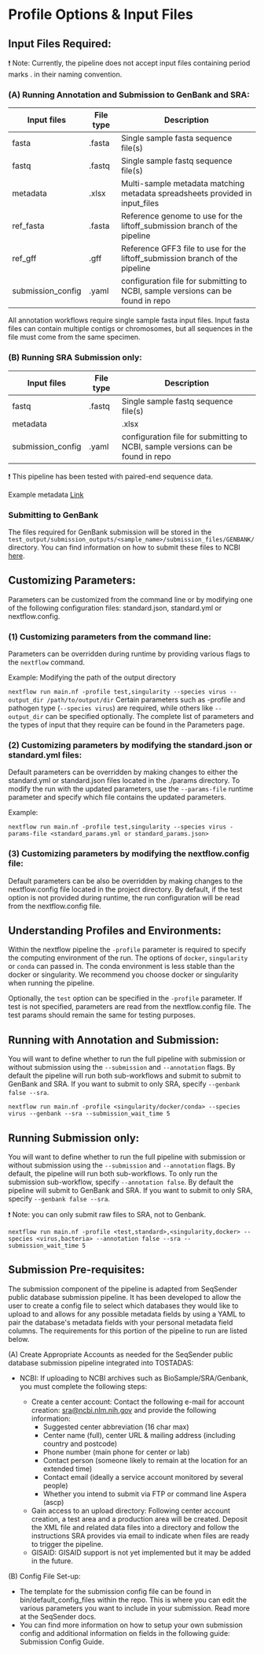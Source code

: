 # Profile Options & Input Files

## Input Files Required:

❗ Note: Currently, the pipeline does not accept input files containing period marks . in their naming convention.

### (A) Running Annotation and Submission to GenBank and SRA:

| Input files | File type | Description |
| --- | --- | --- |
| fasta | .fasta | Single sample fasta sequence file(s) |
| fastq | .fastq | Single sample fastq sequence file(s) |
| metadata | .xlsx | Multi-sample metadata matching metadata spreadsheets provided in input\_files |
| ref\_fasta | .fasta | Reference genome to use for the liftoff\_submission branch of the pipeline |
| ref\_gff | .gff | Reference GFF3 file to use for the liftoff\_submission branch of the pipeline |
| submission\_config | .yaml | configuration file for submitting to NCBI, sample versions can be found in repo |

All annotation workflows require single sample fasta input files. Input fasta files can contain multiple contigs or chromosomes, but all sequences in the file must come from the same specimen.

### (B) Running SRA Submission only:

| Input files | File type | Description |
| --- | --- | --- |
| fastq | .fastq | Single sample fastq sequence file(s) |
| metadata |     | .xlsx |
| submission\_config | .yaml | configuration file for submitting to NCBI, sample versions can be found in repo |

❗ This pipeline has been tested with paired-end sequence data.

Example metadata [Link](https://github.com/CDCgov/tostadas/blob/bb47dce749eada90f3c879a3e373a2e27c36eca4/assets/sample_metadata/MPXV_metadata_Sample_Run_1.xlsx)

### Submitting to GenBank

The files required for GenBank submission will be stored in the `test_output/submission_outputs/<sample_name>/submission_files/GENBANK/` directory. You can find information on how to submit these files to NCBI [here](https://submit.ncbi.nlm.nih.gov/).

## Customizing Parameters:

Parameters can be customized from the command line or by modifying one of the following configuration files: standard.json, standard.yml or nextflow.config.

### (1) Customizing parameters from the command line:

Parameters can be overridden during runtime by providing various flags to the `nextflow` command.

Example: Modifying the path of the output directory

`nextflow run main.nf -profile test,singularity --species virus --output_dir /path/to/output/dir` Certain parameters such as -profile and pathogen type (`--species virus`) are required, while others like `--output_dir` can be specified optionally. The complete list of parameters and the types of input that they require can be found in the Parameters page.

### (2) Customizing parameters by modifying the standard.json or standard.yml files:

Default parameters can be overridden by making changes to either the standard.yml or standard.json files located in the ./params directory. To modify the run with the updated parameters, use the `--params-file` runtime parameter and specify which file contains the updated parameters.

Example:

`nextflow run main.nf -profile test,singularity --species virus -params-file <standard_params.yml or standard_params.json>`

### (3) Customizing parameters by modifying the nextflow.config file:

Default parameters can be also be overridden by making changes to the nextflow.config file located in the project directory. By default, if the test option is not provided during runtime, the run configuration will be read from the nextflow.config file.

## Understanding Profiles and Environments:

Within the nextflow pipeline the `-profile` parameter is required to specify the computing environment of the run. The options of `docker`, `singularity` or `conda` can passed in. The conda environment is less stable than the docker or singularity. We recommend you choose docker or singularity when running the pipeline.

Optionally, the `test` option can be specified in the `-profile` parameter. If test is not specified, parameters are read from the nextflow.config file. The test params should remain the same for testing purposes.

## Running with Annotation and Submission:

You will want to define whether to run the full pipeline with submission or without submission using the `--submission` and `--annotation` flags. By default the pipeline will run both sub-workflows and submit to submit to GenBank and SRA. If you want to submit to only SRA, specify `--genbank false --sra`.

`nextflow run main.nf -profile <singularity/docker/conda> --species virus --genbank --sra --submission_wait_time 5`

## Running Submission only:

You will want to define whether to run the full pipeline with submission or without submission using the `--submission` and `--annotation` flags. By default, the pipeline will run both sub-workflows. To only run the submission sub-workflow, specify `--annotation false`. By default the pipeline will submit to GenBank and SRA. If you want to submit to only SRA, specify `--genbank false --sra`.

❗ Note: you can only submit raw files to SRA, not to Genbank.

`nextflow run main.nf -profile <test,standard>,<singularity,docker> --species <virus,bacteria> --annotation false --sra --submission_wait_time 5`

## Submission Pre-requisites:

The submission component of the pipeline is adapted from SeqSender public database submission pipeline. It has been developed to allow the user to create a config file to select which databases they would like to upload to and allows for any possible metadata fields by using a YAML to pair the database's metadata fields with your personal metadata field columns. The requirements for this portion of the pipeline to run are listed below.

(A) Create Appropriate Accounts as needed for the SeqSender public database submission pipeline integrated into TOSTADAS:

*   NCBI: If uploading to NCBI archives such as BioSample/SRA/Genbank, you must complete the following steps:
    
    *   Create a center account: Contact the following e-mail for account creation: sra@ncbi.nlm.nih.gov and provide the following information:
        *   Suggested center abbreviation (16 char max)
        *   Center name (full), center URL & mailing address (including country and postcode)
        *   Phone number (main phone for center or lab)
        *   Contact person (someone likely to remain at the location for an extended time)
        *   Contact email (ideally a service account monitored by several people)
        *   Whether you intend to submit via FTP or command line Aspera (ascp)
    *   Gain access to an upload directory: Following center account creation, a test area and a production area will be created. Deposit the XML file and related data files into a directory and follow the instructions SRA provides via email to indicate when files are ready to trigger the pipeline.
    *   GISAID: GISAID support is not yet implemented but it may be added in the future.

(B) Config File Set-up:

*   The template for the submission config file can be found in bin/default\_config\_files within the repo. This is where you can edit the various parameters you want to include in your submission. Read more at the SeqSender docs.
*   You can find more information on how to setup your own submission config and additional information on fields in the following guide: Submission Config Guide.
